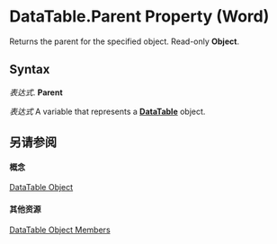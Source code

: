 
# DataTable.Parent Property (Word)

Returns the parent for the specified object. Read-only  **Object**.


## Syntax

 _表达式_. **Parent**

 _表达式_ A variable that represents a **[DataTable](4e6094ea-3d83-6ec0-9788-9d22b884beb2.md)** object.


## 另请参阅


#### 概念


[DataTable Object](4e6094ea-3d83-6ec0-9788-9d22b884beb2.md)
#### 其他资源


[DataTable Object Members](http://msdn.microsoft.com/library/29cbf098-4665-6a5c-024d-b8cfebf22a47%28Office.15%29.aspx)
